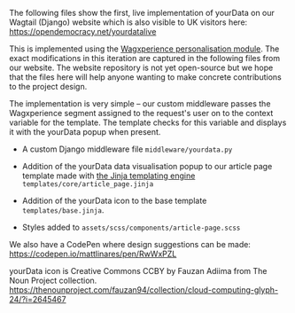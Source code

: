 The following files show the first, live implementation of yourData on our Wagtail (Django) website which is also visible to UK visitors here: https://opendemocracy.net/yourdatalive

This is implemented using the [Wagxperience personalisation module](http://wagxperience.io/). The exact modifications in this iteration are captured in the following files from our website. The website repository is not yet open-source but we hope that the files here will help anyone wanting to make concrete contributions to the project design.

The implementation is very simple – our custom middleware passes the Wagxperience segment assigned to the request's user on to the context variable for the template. The template checks for this variable and displays it with the yourData popup when present.


- A custom Django middleware file `middleware/yourdata.py`

- Addition of the yourData data visualisation popup to our article page template made with [the Jinja templating engine](https://jinja.palletsprojects.com/en/2.10.x/templates/) `templates/core/article_page.jinja`

- Addition of the yourData icon to the base template `templates/base.jinja`.

- Styles added to `assets/scss/components/article-page.scss`



We also have a CodePen where design suggestions can be made: https://codepen.io/mattlinares/pen/RwWxPZL


yourData icon is Creative Commons CCBY by Fauzan Adiima from The Noun Project collection. https://thenounproject.com/fauzan94/collection/cloud-computing-glyph-24/?i=2645467